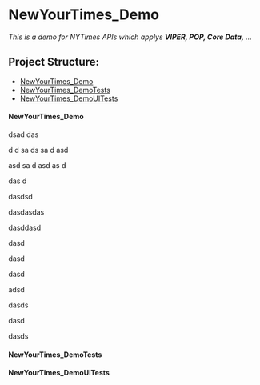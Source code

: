 # NewYourTimes_Demo

*This is a demo for NYTimes APIs which applys **VIPER, POP, Core Data,** ...*


## Project Structure:
* [NewYourTimes_Demo](NewYourTimes_Demo)
* [NewYourTimes_DemoTests](#new-your-times-demo-tests)
* [NewYourTimes_DemoUITests](NewYourTimes_DemoUITests)

#### NewYourTimes_Demo


dsad
das

d
d
sa
ds
sa
d
asd

asd
sa
d
asd
as
d


das
d




dasdsd




dasdasdas




dasddasd


dasd

dasd

dasd

adsd


dasds



dasd

dasds




















































#### NewYourTimes_DemoTests

#### NewYourTimes_DemoUITests
